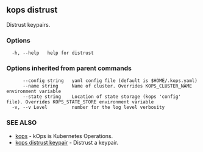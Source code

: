 
<!--- This file is automatically generated by make gen-cli-docs; changes should be made in the go CLI command code (under cmd/kops) -->

## kops distrust

Distrust keypairs.

### Options

```
  -h, --help   help for distrust
```

### Options inherited from parent commands

```
      --config string   yaml config file (default is $HOME/.kops.yaml)
      --name string     Name of cluster. Overrides KOPS_CLUSTER_NAME environment variable
      --state string    Location of state storage (kops 'config' file). Overrides KOPS_STATE_STORE environment variable
  -v, --v Level         number for the log level verbosity
```

### SEE ALSO

* [kops](kops.md)	 - kOps is Kubernetes Operations.
* [kops distrust keypair](kops_distrust_keypair.md)	 - Distrust a keypair.

